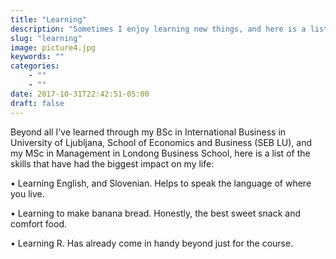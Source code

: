 ```yaml
---
title: "Learning"
description: "Sometimes I enjoy learning new things, and here is a list of my favorite things I've learned."
slug: "learning"
image: picture4.jpg
keywords: ""
categories: 
    - ""
    - ""
date: 2017-10-31T22:42:51-05:00
draft: false
---
```



Beyond all I've learned through my BSc in International Business in University of Ljubljana, School of Economics and Business (SEB LU), and my MSc in Management in Londong Business School, here is a list of the skills that have had the biggest impact on my life:

• Learning English, and Slovenian. Helps to speak the language of where you live.

• Learning to make banana bread. Honestly, the best sweet snack and comfort food.

• Learning R. Has already come in handy beyond just for the course.   
